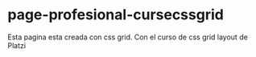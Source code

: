 # page-profesional-cursecssgrid
Esta pagina esta creada con css grid. Con el curso de css grid layout de Platzi
